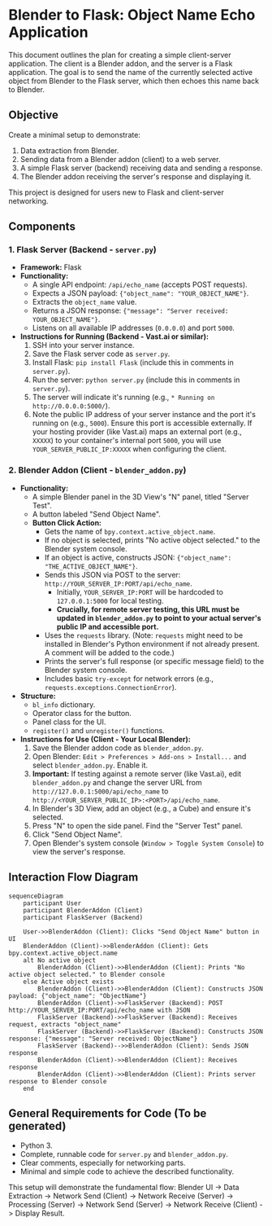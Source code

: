 # Blender to Flask: Object Name Echo Application

This document outlines the plan for creating a simple client-server application. The client is a Blender addon, and the server is a Flask application. The goal is to send the name of the currently selected active object from Blender to the Flask server, which then echoes this name back to Blender.

## Objective

Create a minimal setup to demonstrate:
1.  Data extraction from Blender.
2.  Sending data from a Blender addon (client) to a web server.
3.  A simple Flask server (backend) receiving data and sending a response.
4.  The Blender addon receiving the server's response and displaying it.

This project is designed for users new to Flask and client-server networking.

## Components

### 1. Flask Server (Backend - `server.py`)

*   **Framework:** Flask
*   **Functionality:**
    *   A single API endpoint: `/api/echo_name` (accepts POST requests).
    *   Expects a JSON payload: `{"object_name": "YOUR_OBJECT_NAME"}`.
    *   Extracts the `object_name` value.
    *   Returns a JSON response: `{"message": "Server received: YOUR_OBJECT_NAME"}`.
    *   Listens on all available IP addresses (`0.0.0.0`) and port `5000`.
*   **Instructions for Running (Backend - Vast.ai or similar):**
    1.  SSH into your server instance.
    2.  Save the Flask server code as `server.py`.
    3.  Install Flask: `pip install Flask` (include this in comments in `server.py`).
    4.  Run the server: `python server.py` (include this in comments in `server.py`).
    5.  The server will indicate it's running (e.g., `* Running on http://0.0.0.0:5000/`).
    6.  Note the public IP address of your server instance and the port it's running on (e.g., `5000`). Ensure this port is accessible externally. If your hosting provider (like Vast.ai) maps an external port (e.g., `XXXXX`) to your container's internal port `5000`, you will use `YOUR_SERVER_PUBLIC_IP:XXXXX` when configuring the client.

### 2. Blender Addon (Client - `blender_addon.py`)

*   **Functionality:**
    *   A simple Blender panel in the 3D View's "N" panel, titled "Server Test".
    *   A button labeled "Send Object Name".
    *   **Button Click Action:**
        *   Gets the name of `bpy.context.active_object.name`.
        *   If no object is selected, prints "No active object selected." to the Blender system console.
        *   If an object is active, constructs JSON: `{"object_name": "THE_ACTIVE_OBJECT_NAME"}`.
        *   Sends this JSON via POST to the server: `http://YOUR_SERVER_IP:PORT/api/echo_name`.
            *   Initially, `YOUR_SERVER_IP:PORT` will be hardcoded to `127.0.0.1:5000` for local testing.
            *   **Crucially, for remote server testing, this URL must be updated in `blender_addon.py` to point to your actual server's public IP and accessible port.**
        *   Uses the `requests` library. (Note: `requests` might need to be installed in Blender's Python environment if not already present. A comment will be added to the code.)
        *   Prints the server's full response (or specific message field) to the Blender system console.
        *   Includes basic `try-except` for network errors (e.g., `requests.exceptions.ConnectionError`).
*   **Structure:**
    *   `bl_info` dictionary.
    *   Operator class for the button.
    *   Panel class for the UI.
    *   `register()` and `unregister()` functions.
*   **Instructions for Use (Client - Your Local Blender):**
    1.  Save the Blender addon code as `blender_addon.py`.
    2.  Open Blender: `Edit > Preferences > Add-ons > Install...` and select `blender_addon.py`. Enable it.
    3.  **Important:** If testing against a remote server (like Vast.ai), edit `blender_addon.py` and change the server URL from `http://127.0.0.1:5000/api/echo_name` to `http://<YOUR_SERVER_PUBLIC_IP>:<PORT>/api/echo_name`.
    4.  In Blender's 3D View, add an object (e.g., a Cube) and ensure it's selected.
    5.  Press "N" to open the side panel. Find the "Server Test" panel.
    6.  Click "Send Object Name".
    7.  Open Blender's system console (`Window > Toggle System Console`) to view the server's response.

## Interaction Flow Diagram

```mermaid
sequenceDiagram
    participant User
    participant BlenderAddon (Client)
    participant FlaskServer (Backend)

    User->>BlenderAddon (Client): Clicks "Send Object Name" button in UI
    BlenderAddon (Client)->>BlenderAddon (Client): Gets bpy.context.active_object.name
    alt No active object
        BlenderAddon (Client)->>BlenderAddon (Client): Prints "No active object selected." to Blender console
    else Active object exists
        BlenderAddon (Client)->>BlenderAddon (Client): Constructs JSON payload: {"object_name": "ObjectName"}
        BlenderAddon (Client)->>FlaskServer (Backend): POST http://YOUR_SERVER_IP:PORT/api/echo_name with JSON
        FlaskServer (Backend)->>FlaskServer (Backend): Receives request, extracts "object_name"
        FlaskServer (Backend)->>FlaskServer (Backend): Constructs JSON response: {"message": "Server received: ObjectName"}
        FlaskServer (Backend)-->>BlenderAddon (Client): Sends JSON response
        BlenderAddon (Client)->>BlenderAddon (Client): Receives response
        BlenderAddon (Client)->>BlenderAddon (Client): Prints server response to Blender console
    end
```

## General Requirements for Code (To be generated)

*   Python 3.
*   Complete, runnable code for `server.py` and `blender_addon.py`.
*   Clear comments, especially for networking parts.
*   Minimal and simple code to achieve the described functionality.

This setup will demonstrate the fundamental flow: Blender UI -> Data Extraction -> Network Send (Client) -> Network Receive (Server) -> Processing (Server) -> Network Send (Server) -> Network Receive (Client) -> Display Result.
